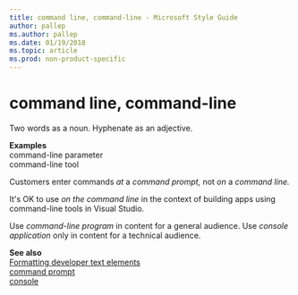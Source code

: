 ```yaml
---
title: command line, command-line - Microsoft Style Guide
author: pallep
ms.author: pallep
ms.date: 01/19/2018
ms.topic: article
ms.prod: non-product-specific
---
```


# command line, command-line

Two words as a noun. Hyphenate as an adjective.

**Examples**  
command-line parameter   
command-line tool

Customers enter commands *at* a *command prompt,* not *on* a *command line.*

It's OK to use *on the command line* in the context of building apps using command-line tools in Visual Studio.

Use *command-line program* in content for a general audience. Use *console application* only in content for a technical audience. 

**See also**  
[Formatting developer text elements](~/developer-content/formatting-developer-text-elements.md)  
[command prompt](~/a-z-word-list-term-collections/c/command-prompt.md)  
[console](~/a-z-word-list-term-collections/c/console.md)
